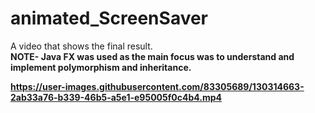 # animated_ScreenSaver
A video that shows the final result.</br>
<b>NOTE- Java FX was used as the main focus was to understand and implement polymorphism and inheritance. 


https://user-images.githubusercontent.com/83305689/130314663-2ab33a76-b339-46b5-a5e1-e95005f0c4b4.mp4
